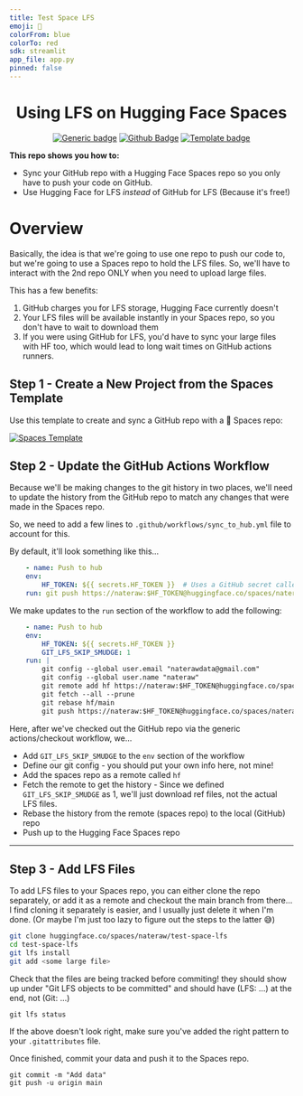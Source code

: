```yaml
---
title: Test Space LFS
emoji: 🤗
colorFrom: blue
colorTo: red
sdk: streamlit
app_file: app.py
pinned: false
---
```



<div align="center">

<h1>Using LFS on Hugging Face Spaces</h1>

[![Generic badge](https://img.shields.io/badge/🤗-Open%20In%20Spaces-blue.svg)](https://huggingface.co/spaces/nateraw/test-space-lfs)
[![Github Badge](https://img.shields.io/github/stars/nateraw/test-space-lfs?style=social)](https://github.com/nateraw/test-space-lfs)
[![Template badge](https://img.shields.io/badge/🤗-Spaces%20Template-red.svg)](https://huggingface.co/spaces/nateraw/spaces-template)

</div>

**This repo shows you how to:**
  - Sync your GitHub repo with a Hugging Face Spaces repo so you only have to push your code on GitHub.
  - Use Hugging Face for LFS *instead* of GitHub for LFS (Because it's free!)

# Overview

Basically, the idea is that we're going to use one repo to push our code to, but we're going to use a Spaces repo to hold the LFS files. So, we'll have to interact with the 2nd repo ONLY when you need to upload large files. 

This has a few benefits:

1. GitHub charges you for LFS storage, Hugging Face currently doesn't
2. Your LFS files will be available instantly in your Spaces repo, so you don't have to wait to download them
3. If you were using GitHub for LFS, you'd have to sync your large files with HF too, which would lead to long wait times on GitHub actions runners.


## 
## Step 1 - Create a New Project from the Spaces Template

Use this template to create and sync a GitHub repo with a 🤗 Spaces repo:

[![Spaces Template](https://img.shields.io/badge/🤗-Spaces%20Template-red.svg)](https://huggingface.co/spaces/nateraw/spaces-template)


## Step 2 - Update the GitHub Actions Workflow

Because we'll be making changes to the git history in two places, we'll need to update the history from the GitHub repo to match any changes that were made in the Spaces repo.

So, we need to add a few lines to `.github/workflows/sync_to_hub.yml` file to account for this. 

By default, it'll look something like this...

```yaml
    - name: Push to hub
    env:
        HF_TOKEN: ${{ secrets.HF_TOKEN }}  # Uses a GitHub secret called HF_TOKEN which is just a HF API Token
    run: git push https://nateraw:$HF_TOKEN@huggingface.co/spaces/nateraw/test-space-lfs main
```

We make updates to the `run` section of the workflow to add the following:

```yaml
    - name: Push to hub
    env:
        HF_TOKEN: ${{ secrets.HF_TOKEN }}
        GIT_LFS_SKIP_SMUDGE: 1
    run: |
        git config --global user.email "naterawdata@gmail.com"
        git config --global user.name "nateraw"
        git remote add hf https://nateraw:$HF_TOKEN@huggingface.co/spaces/nateraw/test-space-lfs
        git fetch --all --prune
        git rebase hf/main
        git push https://nateraw:$HF_TOKEN@huggingface.co/spaces/nateraw/test-space-lfs main

```

Here, after we've checked out the GitHub repo via the generic actions/checkout workflow, we...

- Add `GIT_LFS_SKIP_SMUDGE` to the `env` section of the workflow
- Define our git config - you should put your own info here, not mine!
- Add the spaces repo as a remote called `hf`
- Fetch the remote to get the history - Since we defined `GIT_LFS_SKIP_SMUDGE` as 1, we'll just download ref files, not the actual LFS files.
- Rebase the history from the remote (spaces repo) to the local (GitHub) repo
- Push up to the Hugging Face Spaces repo

---

## Step 3 - Add LFS Files

To add LFS files to your Spaces repo, you can either clone the repo separately, or add it as a remote and checkout the main branch from there... I find cloning it separately is easier, and I usually just delete it when I'm done. (Or maybe I'm just too lazy to figure out the steps to the latter 😅)

```bash
git clone huggingface.co/spaces/nateraw/test-space-lfs
cd test-space-lfs
git lfs install
git add <some large file>
```

Check that the files are being tracked before commiting! they should show up under "Git LFS objects to be committed" and should have (LFS: ...) at the end, not (Git: ...)

``` 
git lfs status
```

If the above doesn't look right, make sure you've added the right pattern to your `.gitattributes` file. 

Once finished, commit your data and push it to the Spaces repo.

```
git commit -m "Add data"
git push -u origin main
```
